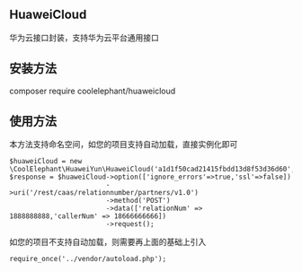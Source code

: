 ## HuaweiCloud
华为云接口封装，支持华为云平台通用接口

## 安装方法
composer require coolelephant/huaweicloud

## 使用方法
本方法支持命名空间，如您的项目支持自动加载，直接实例化即可
```
$huaweiCloud = new \CoolElephant\HuaweiYun\HuaweiCloud('a1d1f50cad21415fbdd13d8f53d36d60','cfc881cc704c4fba8d8fef5788e03e6b');
$response = $huaweiCloud->option(['ignore_errors'=>true,'ssl'=>false])
                        ->uri('/rest/caas/relationnumber/partners/v1.0')
                        ->method('POST')
                        ->data(['relationNum' => 1888888888,'callerNum' => 18666666666])
                        ->request();
```

如您的项目不支持自动加载，则需要再上面的基础上引入
```
require_once('../vendor/autoload.php');
```
